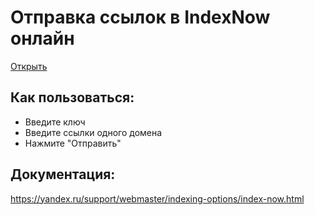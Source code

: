 # Отправка ссылок в IndexNow онлайн

[Открыть](https://systemshock89.github.io/indexnow-online/)

## Как пользоваться:
- Введите ключ
- Введите ссылки одного домена
- Нажмите "Отправить"

## Документация:
https://yandex.ru/support/webmaster/indexing-options/index-now.html